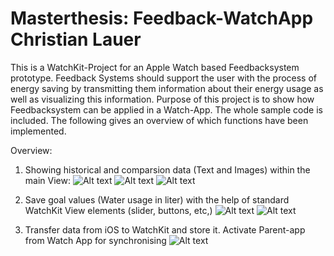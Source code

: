 # Masterthesis: Feedback-WatchApp Christian Lauer

This is a WatchKit-Project for an Apple Watch based Feedbacksystem prototype.
Feedback Systems should support the user with the process of energy saving by transmitting them information about their energy usage as well as visualizing this information.
Purpose of this project is to show how Feedbacksystem can be applied in a Watch-App.
The whole sample code is included. The following gives an overview of which functions have been implemented.

Overview:

1. Showing historical and comparsion data (Text and Images) within the main View:
![Alt text](http://imgur.com/QezdLIa.jpg)
![Alt text](http://imgur.com/niZ1UT8.jpg)
![Alt text](http://imgur.com/X7biEl8.jpg)

2. Save goal values (Water usage in liter) with the help of standard WatchKit View elements (slider, buttons, etc,) 
![Alt text](http://imgur.com/d48UAbm.jpg)
![Alt text](http://imgur.com/opHGjjE.jpg)

3. Transfer data from iOS to WatchKit and store it. Activate Parent-app from Watch App for synchronising 
![Alt text](http://imgur.com/tKgxUSf.jpg)




